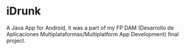 # iDrunk 
A Java App for Android, it was a part of my FP DAM (Desarrollo de Aplicaciones Multiplataformas/Multiplatform App Development) final project.
